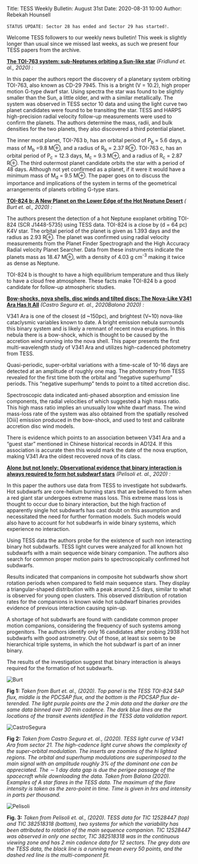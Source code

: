 Title: TESS Weekly Bulletin: August 31st
Date: 2020-08-31 10:00
Author: Rebekah Hounsell

`STATUS UPDATE: Sector 28 has ended and Sector 29 has started!`.

Welcome TESS followers to our weekly news bulletin! This week is slightly longer than usual since we missed last weeks, as such we present four TESS papers from the archive.


**[The TOI-763 system: sub-Neptunes orbiting a Sun-like star](https://arxiv.org/abs/2008.12535)** *(Fridlund et. al., 2020) :*

In this paper the authors report the discovery of a planetary system orbiting TOI-763, also known as CD-29 7945. This is a bright (V = 10.2), high proper motion G-type dwarf star. Using spectra the star was found to be slightly smaller than the Sun, a little older, and with a similar metallically. The system was observed in TESS sector 10 data and using the light curve two planet candidates were found to be transiting the star. TESS and HARPS high-precision radial velocity follow-up measurements were used to confirm the planets. The authors determine the mass, radii, and bulk densities for the two planets, they also discovered a third potential planet.

The inner most planet, TOI-763 b, has an orbital period of P<sub>b</sub> = 5.6 days, a mass of M<sub>b</sub> =9.8 M⊕, and a radius of R<sub>b</sub> = 2.37 R⊕. TOI-763 c, has an orbital period of P<sub>c</sub> = 12.3 days, M<sub>c</sub> = 9.3 M⊕, and a radius of R<sub>c</sub> = 2.87 R⊕. The third outermost planet candidate orbits the star with a period of 48 days. Although not yet confirmed as a planet, if it were it would have a minimum mass of M<sub>d</sub> = 9.5 M⊕. The paper goes on to discuss the importance and implications of the system in terms of the geometrical arrangements of planets orbiting G-type stars.

**[TOI-824 b: A New Planet on the Lower Edge of the Hot Neptune Desert](https://arxiv.org/abs/2008.11732)** *( Burt et. al., 2020) :*

The authors present the detection of a hot Neptune exoplanet orbiting TOI-824 (SCR J1448-5735) using TESS data. TOI-824 is a close by (d = 64 pc) K4V star. The orbital period of the planet is given as 1.393 days and the radius as 2.93 R⊕. The planet was confirmed using radial velocity measurements from the Planet Finder Spectrograph and the High Accuracy Radial velocity Planet Searcher. Data from these instruments indicate the planets mass as 18.47 M⊕, with a density of  4.03 g cm<sup>-3</sup> making it twice as dense as Neptune.

TOI-824 b is thought to have a high equilibrium temperature and thus likely to have a cloud free atmosphere. These facts make TOI-824 b a good candidate for follow-up atmospheric studies.

**[Bow-shocks, nova shells, disc winds and tilted discs: The Nova-Like V341 Ara Has It All](https://arxiv.org/abs/2008.07462)** *(Castro Segura et. al., 2020Balona 2020) :*

V341 Ara is one of the closest (d ~150pc), and brightest (V~10) nova-like cataclysmic variables known to date. A bright emission nebula surrounds this binary system and is likely a remnant of recent nova eruptions. In this nebula there is a bow-shock, which is thought to be caused by the accretion wind running into the nova shell. This paper presents the first multi-wavelength study of V341 Ara and utilizes high-cadenced photometry from TESS.

Quasi-periodic, super-orbital variations with a time-scale of 10-16 days are detected at an amplitude of roughly one mag. The photometry from TESS revealed for the first time both the orbital and “negative superhump” periods. This “negative superhump” tends to point to a tilted accretion disc.

Spectroscopic data indicated anti-phased absorption and emission line components, the radial velocities of which suggested a high mass ratio. This high mass ratio implies an unusually low white dwarf mass. The wind mass-loss rate of the system was also obtained from the spatially resolved [Oiii] emission produced in the bow-shock, and used to test and calibrate accretion disc wind models. 

There is evidence which points to an association between V341 Ara and a “guest star” mentioned in Chinese historical records in AD124. If this association is accurate then this would mark the date of the nova eruption, making V341 Ara the oldest recovered nova of its class.


**[Alone but not lonely: Observational evidence that binary interaction is always required to form hot subdwarf stars](https://arxiv.org/abs/2008.07522)** *(Pelisoli et. al., 2020) :*

In this paper the authors use data from TESS to investigate hot subdwarfs. Hot subdwarfs are core-helium burning stars that are believed to form when a red giant star undergoes extreme mass loss. This extreme mass loss is thought to occur due to binary interaction, but the high fraction of apparently single hot subdwarfs has cast doubt on this assumption and necessitated the need for further formation models. Such models would also have to account for hot subdwarfs in wide binary systems, which experience no interaction. 

Using TESS data the authors probe for the existence of such non interacting binary hot subdwarfs. TESS light curves were analyzed for all known hot subdwarfs with a main sequence wide binary companion. The authors also search for common proper motion pairs to spectroscopically confirmed hot subdwarfs. 

Results indicated that companions in composite hot subdwarfs show short rotation periods when compared to field main sequence stars. They display a triangular-shaped distribution with a peak around 2.5 days, similar to what is observed for young open clusters. This observed distribution of rotation rates for the companions in known wide hot subdwarf binaries provides evidence of previous interaction causing spin-up. 

A shortage of hot subdwarfs are found with candidate common proper motion companions, considering the frequency of such systems among progenitors. The authors identify only 16 candidates after probing 2938 hot subdwarfs with good astrometry. Out of those, at least six seem to be hierarchical triple systems, in which the hot subdwarf is part of an inner binary. 

The results of the investigation suggest that binary interaction is always required for the formation of hot subdwarfs.

![Burt](images/Burt.png)

**Fig 1:** *Taken from Burt et. al., (2020). Top panel is the TESS TOI-824 SAP flux, middle is the PDCSAP flux, and the bottom is the PDCSAP flux de-terended. The light purple points are the 2 min data and the darker are the same data binned over 30 min cadence. The dark blue lines are the locations of the transit events identified in the TESS data validation report.*

![CastroSegura](images/CastroSegura.png)

**Fig 2:** *Taken from Castro Segura et. al., (2020). TESS light curve of V341 Ara from sector 21. The high-cadence light curve shows the complexity of the super-orbital modulation. The inserts are zoomins of the hi lighted regions. The orbital and superhump modulations are superimposed to the main signal with an amplitude roughly 3% of the dominant one can be appreciated. The ∼ 1 day data gap is due the perigee passage of the spacecraft while downloading the data. Taken from Balona (2020). Examples of A star flares in the TESS data. The maximum of the flare intensity is taken as the zero-point in time. Time is given in hrs and intensity in parts per thousand.*


![Pelisoli](images/Pelisoli.png)

**Fig. 3:** *Taken from Pelisoli et. al., (2020). TESS data for TIC 12528447 (top) and TIC 382518318 (bottom), two systems for which the variability has been attributed to rotation of the main sequence companion. TIC 12528447 was observed in only one sector,  TIC 382518318 was in the  continuous viewing zone and has 2 min cadence data for 12 sectors. The grey dots are the TESS data, the black line is a running mean every 50 points, and the dashed red line is the multi-component fit.*


